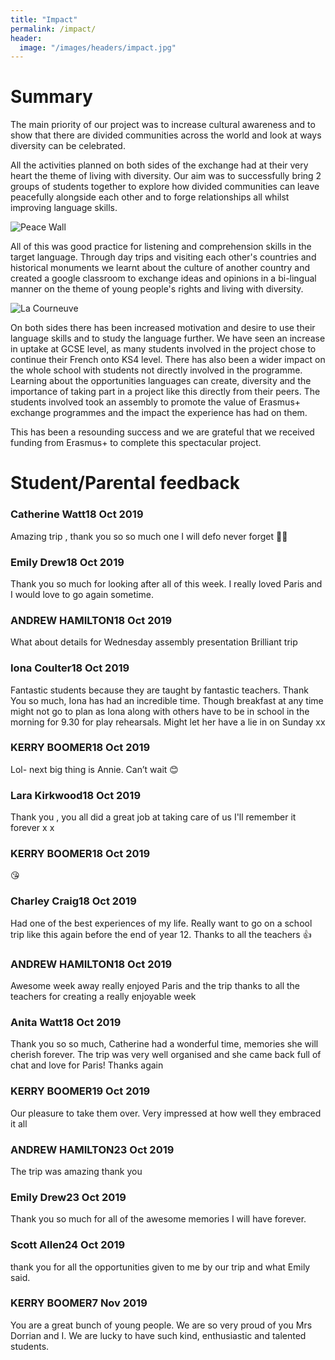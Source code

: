 ```yaml
---
title: "Impact"
permalink: /impact/
header:
  image: "/images/headers/impact.jpg"
---
```


# Summary

The main priority of our project was to increase cultural awareness and to show that there are divided communities across the world and look at ways diversity can be celebrated.

All the activities planned on both sides of the exchange had at their very heart the theme of living with diversity. Our aim was to successfully bring 2 groups of students together to explore how divided communities can leave peacefully alongside each other and to forge relationships all whilst improving language skills.

![Peace Wall](https://scontent.flhr6-1.fna.fbcdn.net/v/t1.0-9/55908467_1992978614153207_5530784108961071104_n.jpg?_nc_cat=103&_nc_sid=110474&_nc_oc=AQnEAddaannA9w4pk4w2b7ka-qV9Vn15tfgRR_XpCkULn149fgIS3JkLWX4StEzcbgU&_nc_ht=scontent.flhr6-1.fna&oh=b7e32b18fd5b91fd608f626a3a39aa58&oe=5EC08FCE)

All of this was good practice for listening and comprehension skills in the target language. Through day trips and visiting each other's countries and historical monuments we learnt about the culture of another country and created a google classroom to exchange ideas and opinions in a bi-lingual manner on the theme of young people's rights and living with diversity.

![La Courneuve](https://scontent.flhr6-1.fna.fbcdn.net/v/t1.0-9/73003785_2338660336251698_3461078247062634496_n.jpg?_nc_cat=104&_nc_sid=110474&_nc_oc=AQknGzn8uIuzVlxJvCwurETMmRaUS64Dbhc0UCK-_v8Qcbr1H2J2eZJ6GXdwATmQluw&_nc_ht=scontent.flhr6-1.fna&oh=0af2722ddc227fec08f017a431813d48&oe=5EF5C6C5)

On both sides there has been increased motivation and desire to use their language skills and to study the language further. We have seen an increase in uptake at GCSE level, as many students involved in the project chose to continue their French onto KS4 level. There has also been a wider impact on the whole school with students not directly involved in the programme. Learning about the opportunities languages can create, diversity and the importance of taking part in a project like this directly from their peers. The students involved took an assembly to promote the value of Erasmus+ exchange programmes and the impact the experience has had on them.

This has been a resounding success and we are grateful that we received funding from Erasmus+ to complete this spectacular project.

# Student/Parental feedback

### Catherine Watt18 Oct 2019

Amazing trip , thank you so so much one I will defo never forget 💋💋

### Emily Drew18 Oct 2019

Thank you so much for looking after all of this week. I really loved Paris and I would love to go again sometime.

### ANDREW HAMILTON18 Oct 2019

What about details for Wednesday assembly presentation Brilliant trip

### Iona Coulter18 Oct 2019

Fantastic students because they are taught by fantastic teachers. Thank You so much, Iona has had an incredible time. Though breakfast at any time might not go to plan as Iona along with others have to be in school in the morning for 9.30 for play rehearsals. Might let her have a lie in on Sunday xx

### KERRY BOOMER18 Oct 2019

Lol- next big thing is Annie. Can’t wait 😊

### Lara Kirkwood18 Oct 2019

Thank you , you all did a great job at taking care of us I'll remember it forever x x

### KERRY BOOMER18 Oct 2019

😘

### Charley Craig18 Oct 2019

Had one of the best experiences of my life. Really want to go on a school trip like this again before the end of year 12. Thanks to all the teachers 👍

### ANDREW HAMILTON18 Oct 2019

Awesome week away really enjoyed Paris and the trip thanks to all the teachers for creating a really enjoyable week

### Anita Watt18 Oct 2019

Thank you so so much, Catherine had a wonderful time, memories she will cherish forever. The trip was very well organised and she came back full of chat and love for Paris! Thanks again

### KERRY BOOMER19 Oct 2019

Our pleasure to take them over. Very impressed at how well they embraced it all

### ANDREW HAMILTON23 Oct 2019

The trip was amazing thank you

### Emily Drew23 Oct 2019

Thank you so much for all of the awesome memories I will have forever.

### Scott Allen24 Oct 2019

thank you for all the opportunities given to me by our trip and what Emily said.

### KERRY BOOMER7 Nov 2019

You are a great bunch of young people. We are so very proud of you Mrs Dorrian and I. We are lucky to have such kind, enthusiastic and talented students.
